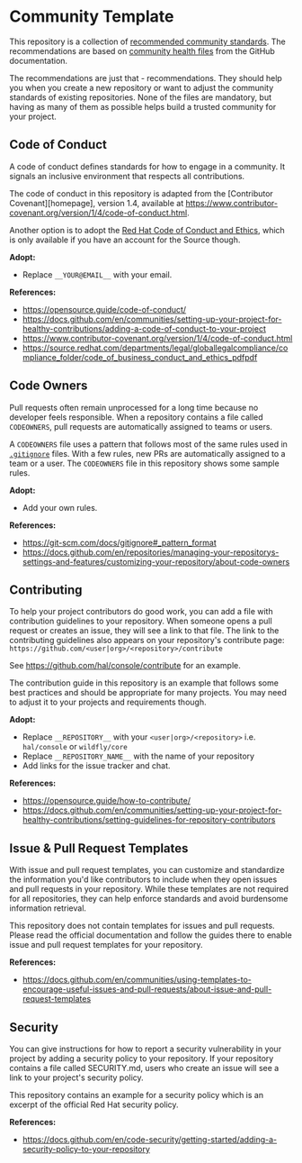 # Community Template

This repository is a collection of [recommended community standards](https://opensource.guide/). The recommendations are based on [community health files](https://docs.github.com/en/communities/setting-up-your-project-for-healthy-contributions/creating-a-default-community-health-file) from the GitHub documentation.

The recommendations are just that - recommendations. They should help you when you create a new repository or want to adjust the community standards of existing repositories. None of the files are mandatory, but having as many of them as possible helps build a trusted community for your project.

## Code of Conduct

A code of conduct defines standards for how to engage in a community. It signals an inclusive environment that respects all contributions.

The code of conduct in this repository is adapted from the [Contributor Covenant][homepage], version 1.4,
available at https://www.contributor-covenant.org/version/1/4/code-of-conduct.html.

Another option is to adopt the [Red Hat Code of Conduct and Ethics](https://source.redhat.com/departments/legal/globallegalcompliance/compliance_folder/code_of_business_conduct_and_ethics_pdfpdf), which is only available if you have an account for the Source though. 

**Adopt:**

- Replace `__YOUR@EMAIL__` with your email.

**References:**

- https://opensource.guide/code-of-conduct/
- https://docs.github.com/en/communities/setting-up-your-project-for-healthy-contributions/adding-a-code-of-conduct-to-your-project
- https://www.contributor-covenant.org/version/1/4/code-of-conduct.html
- https://source.redhat.com/departments/legal/globallegalcompliance/compliance_folder/code_of_business_conduct_and_ethics_pdfpdf

## Code Owners

Pull requests often remain unprocessed for a long time because no developer feels responsible. When a repository contains a file called `CODEOWNERS`, pull requests are automatically assigned to teams or users.

A `CODEOWNERS` file uses a pattern that follows most of the same rules used in [`.gitignore`](https://git-scm.com/docs/gitignore#_pattern_format) files. With a few rules, new PRs are automatically assigned to a team or a user. The `CODEOWNERS` file in this repository shows some sample rules.

**Adopt:**

- Add your own rules. 

**References:**

- https://git-scm.com/docs/gitignore#_pattern_format
- https://docs.github.com/en/repositories/managing-your-repositorys-settings-and-features/customizing-your-repository/about-code-owners

## Contributing

To help your project contributors do good work, you can add a file with contribution guidelines to your repository. When someone opens a pull request or creates an issue, they will see a link to that file. The link to the contributing guidelines also appears on your repository's contribute page: `https://github.com/<user|org>/<repository>/contribute`  

See https://github.com/hal/console/contribute for an example.

The contribution guide in this repository is an example that follows some best practices and should be appropriate for many projects. You may need to adjust it to your projects and requirements though. 

**Adopt:**

- Replace `__REPOSITORY__` with your `<user|org>/<repository>` i.e. `hal/console` or `wildfly/core`
- Replace `__REPOSITORY_NAME__` with the name of your repository
- Add links for the issue tracker and chat. 

**References:**

- https://opensource.guide/how-to-contribute/
- https://docs.github.com/en/communities/setting-up-your-project-for-healthy-contributions/setting-guidelines-for-repository-contributors

## Issue & Pull Request Templates

With issue and pull request templates, you can customize and standardize the information you'd like contributors to include when they open issues and pull requests in your repository. While these templates are not required for all repositories, they can help enforce standards and avoid burdensome information retrieval.

This repository does not contain templates for issues and pull requests. Please read the official documentation and follow the guides there to enable issue and pull request templates for your repository. 

**References:**

- https://docs.github.com/en/communities/using-templates-to-encourage-useful-issues-and-pull-requests/about-issue-and-pull-request-templates

## Security

You can give instructions for how to report a security vulnerability in your project by adding a security policy to your repository. If your repository contains a file called SECURITY.md, users who create an issue will see a link to your project's security policy.

This repository contains an example for a security policy which is an excerpt of the official Red Hat security policy. 

**References:**

- https://docs.github.com/en/code-security/getting-started/adding-a-security-policy-to-your-repository
